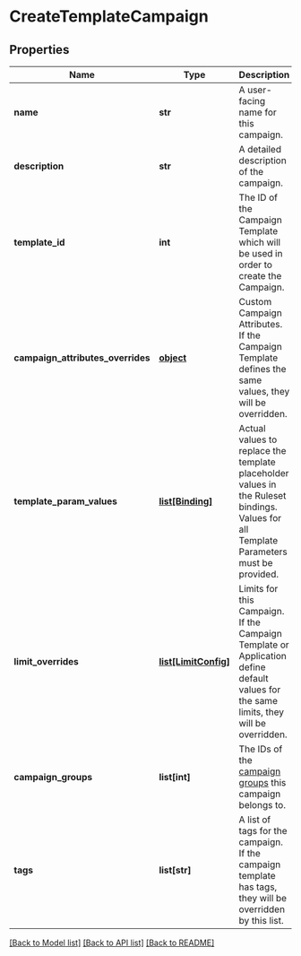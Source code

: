# CreateTemplateCampaign

## Properties
Name | Type | Description | Notes
------------ | ------------- | ------------- | -------------
**name** | **str** | A user-facing name for this campaign. | 
**description** | **str** | A detailed description of the campaign. | [optional] 
**template_id** | **int** | The ID of the Campaign Template which will be used in order to create the Campaign. | 
**campaign_attributes_overrides** | [**object**](.md) | Custom Campaign Attributes. If the Campaign Template defines the same values, they will be overridden. | [optional] 
**template_param_values** | [**list[Binding]**](Binding.md) | Actual values to replace the template placeholder values in the Ruleset bindings. Values for all Template Parameters must be provided. | [optional] 
**limit_overrides** | [**list[LimitConfig]**](LimitConfig.md) | Limits for this Campaign. If the Campaign Template or Application define default values for the same limits, they will be overridden. | [optional] 
**campaign_groups** | **list[int]** | The IDs of the [campaign groups](https://docs.talon.one/docs/product/account/account-settings/managing-campaign-groups/) this campaign belongs to.  | [optional] 
**tags** | **list[str]** | A list of tags for the campaign. If the campaign template has tags, they will be overridden by this list. | [optional] 

[[Back to Model list]](../README.md#documentation-for-models) [[Back to API list]](../README.md#documentation-for-api-endpoints) [[Back to README]](../README.md)


